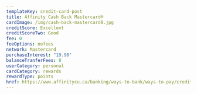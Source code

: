 ```yaml
---
templateKey: credit-card-post
title: Affinity Cash Back Mastercard®
cardImage: /img/cash-back-mastercard0.jpg
creditScore: Excellent
creditScoreTwo: Good
fee: 0
feeOptions: nofees
network: Mastercard
purchaseInterest: "19.90"
balanceTranferFees: 0
userCategory: personal
cardCategory: rewards
rewardType: points
href: https://www.affinitycu.ca/banking/ways-to-bank/ways-to-pay/credit-cards/personal-credit-cards
---
```

